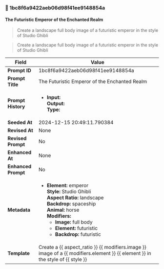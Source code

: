 

### 📜 1bc8f6a9422aeb06d98f41ee9148854a

#### The Futuristic Emperor of the Enchanted Realm

> Create a landscape full body image of a futuristic emperor in the style of Studio Ghibli

> Create a landscape full body image of a futuristic emperor in the style of Studio Ghibli

| Field          | Value                                                                                                                                                                      |
|----------------|----------------------------------------------------------------------------------------------------------------------------------------------------------------------------|
| **Prompt ID**  | 1bc8f6a9422aeb06d98f41ee9148854a                                                                                                                                                            |
| **Prompt Title**  | The Futuristic Emperor of the Enchanted Realm                                                                                                                                                            |
| **Prompt History** | <ul><li>**Input:**  <br> **Output:**  <br> **Type:** </li></ul> |
| **Seeded At** | 2024-12-15 20:49:11.790384                                                                                                                                                   |
| **Revised At** | None                                                                                                                                                   |
| **Revised Prompt** | No                                                                                                                                                                      |
| **Enhanced At** | None                                                                                                                                                  |
| **Enhanced Prompt** | No                                                                                                                                                                    |
| **Metadata**   | <ul><li>**Element:** emperor <br> **Style:** Studio Ghibli <br> **Aspect Ratio:** landscape <br> **Backdrop:** spaceship <br> **Animal:** horse <br> **Modifiers:**<ul><li>**Image:** full body</li><li>**Element:** futuristic</li><li>**Backdrop:** futuristic</li></ul></li></ul> |
| **Template**   | Create a {{ aspect_ratio }} {{ modifiers.image }} image of a {{ modifiers.element }} {{ element }} in the style of {{ style }}                                                                                                                                           |


